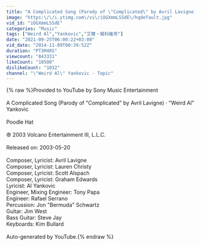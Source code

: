 ```yaml
---
title: "A Complicated Song (Parody of \"Complicated\" by Avril Lavigne)"
image: "https:\/\/i.ytimg.com\/vi\/iOGXmmLSSdE\/hqdefault.jpg"
vid_id: "iOGXmmLSSdE"
categories: "Music"
tags: ["Weird Al","Yankovic","艾爾‧楊科維奇"]
date: "2021-09-25T06:00:22+03:00"
vid_date: "2014-11-09T00:39:52Z"
duration: "PT3M40S"
viewcount: "843331"
likeCount: "10580"
dislikeCount: "1032"
channel: "\"Weird Al\" Yankovic - Topic"
---
```

{% raw %}Provided to YouTube by Sony Music Entertainment<br /><br />A Complicated Song (Parody of &quot;Complicated&quot; by Avril Lavigne) · &quot;Weird Al&quot; Yankovic<br /><br />Poodle Hat<br /><br />℗ 2003 Volcano Entertainment III, L.L.C.<br /><br />Released on: 2003-05-20<br /><br />Composer, Lyricist: Avril Lavigne<br />Composer, Lyricist: Lauren Christy<br />Composer, Lyricist: Scott Alspach<br />Composer, Lyricist: Graham Edwards<br />Lyricist: Al Yankovic<br />Engineer, Mixing  Engineer: Tony Papa<br />Engineer: Rafael Serrano<br />Percussion: Jon &quot;Bermuda&quot; Schwartz<br />Guitar: Jim West<br />Bass  Guitar: Steve Jay<br />Keyboards: Kim Bullard<br /><br />Auto-generated by YouTube.{% endraw %}
